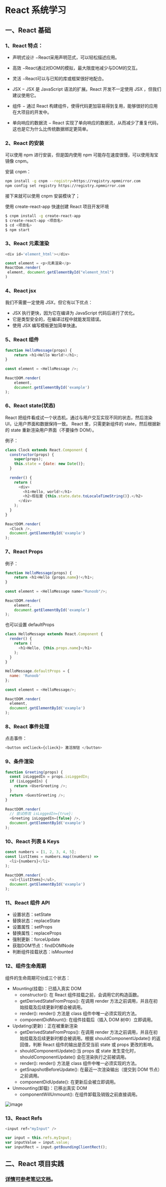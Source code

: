 # React 系统学习
## 一、React 基础
### 1、React 特点：
* 声明式设计 −React采用声明范式，可以轻松描述应用。

* 高效 −React通过对DOM的模拟，最大限度地减少与DOM的交互。

* 灵活 −React可以与已知的库或框架很好地配合。

* JSX − JSX 是 JavaScript 语法的扩展。React 开发不一定使用 JSX ，但我们建议使用它。

* 组件 − 通过 React 构建组件，使得代码更加容易得到复用，能够很好的应用在大项目的开发中。

* 单向响应的数据流 − React 实现了单向响应的数据流，从而减少了重复代码，这也是它为什么比传统数据绑定更简单。


### 2、React 的安装
可以使用 npm 进行安装，但是国内使用 npm 可能存在速度很慢，可以使用淘宝镜像 cnpm。

安装 cnpm：
```sh
npm install -g cnpm --registry=https://registry.npmmirror.com
npm config set registry https://registry.npmmirror.com
```
接下来就可以使用 cnpm 安装模块了；

使用 create-react-app 快速创建 React 项目开发环境

```sh
$ cnpm install -g create-react-app
$ create-react-app <项目名>
$ cd <项目名>
$ npm start 
```

### 3、React 元素渲染
```js
<div id='element_html'></div>

const element = <p>元素渲染</p>
ReactDom.render(
 element, document.getElementById("element_html")
)
```

### 4、React jsx
我们不需要一定使用 JSX，但它有以下优点：

* JSX 执行更快，因为它在编译为 JavaScript 代码后进行了优化。
* 它是类型安全的，在编译过程中就能发现错误。
* 使用 JSX 编写模板更加简单快速。

### 5、React 组件
```js
function HelloMessage(props) {
    return <h1>Hello World!</h1>;
}
 
const element = <HelloMessage />;
 
ReactDOM.render(
    element,
    document.getElementById('example')
);
```
### 6、React state(状态)

React 把组件看成试一个状态机，通过与用户交互实现不同的状态，然后渲染 UI，让用户界面和数据保持一致。
React 里，只需更新组件的 state，然后根据新的 state 重新渲染用户界面（不要操作 DOM）。

例子：
```js
class Clock extends React.Component {
  constructor(props) {
    super(props);
    this.state = {date: new Date()};
  }
 
  render() {
    return (
      <div>
        <h1>Hello, world!</h1>
        <h2>现在是 {this.state.date.toLocaleTimeString()}.</h2>
      </div>
    );
  }
}
 
ReactDOM.render(
  <Clock />,
  document.getElementById('example')
);
```

### 7、React Props
例子：
```js
function HelloMessage(props) {
    return <h1>Hello {props.name}!</h1>;
}
 
const element = <HelloMessage name="Runoob"/>;
 
ReactDOM.render(
    element,
    document.getElementById('example')
);
```

也可以设置 defaultProps

```js
class HelloMessage extends React.Component {
  render() {
    return (
      <h1>Hello, {this.props.name}</h1>
    );
  }
}
 
HelloMessage.defaultProps = {
  name: 'Runoob'
};
 
const element = <HelloMessage/>;
 
ReactDOM.render(
  element,
  document.getElementById('example')
);
```

### 8、React 事件处理
点击事件：
```js
<button onClieck={clieck}> 激活按钮 </button>
```

### 9、条件渲染

```js
function Greeting(props) {
  const isLoggedIn = props.isLoggedIn;
  if (isLoggedIn) {
    return <UserGreeting />;
  }
  return <GuestGreeting />;
}
 
ReactDOM.render(
  // 尝试修改 isLoggedIn={true}:
  <Greeting isLoggedIn={false} />,
  document.getElementById('example')
);

```
### 10、React 列表 & Keys
```js
const numbers = [1, 2, 3, 4, 5];
const listItems = numbers.map((numbers) =>
  <li>{numbers}</li>
);
 
ReactDOM.render(
  <ul>{listItems}</ul>,
  document.getElementById('example')
);
```

### 11、React 组件 API
* 设置状态：setState
* 替换状态：replaceState
* 设置属性：setProps
* 替换属性：replaceProps
* 强制更新：forceUpdate
* 获取DOM节点：findDOMNode
* 判断组件挂载状态：isMounted


### 12、组件生命周期
组件的生命周期可分成三个状态：

* Mounting(挂载)：已插入真实 DOM
    * constructor(): 在 React 组件挂载之前，会调用它的构造函数。
    * getDerivedStateFromProps(): 在调用 render 方法之前调用，并且在初始挂载及后续更新时都会被调用。
    * render(): render() 方法是 class 组件中唯一必须实现的方法。
    * componentDidMount(): 在组件挂载后（插入 DOM 树中）立即调用。
* Updating(更新)：正在被重新渲染
    * getDerivedStateFromProps(): 在调用 render 方法之前调用，并且在初始挂载及后续更新时都会被调用。根据 shouldComponentUpdate() 的返回值，判断 React 组件的输出是否受当前 state 或 props 更改的影响。
    * shouldComponentUpdate():当 props 或 state 发生变化时，shouldComponentUpdate() 会在渲染执行之前被调用。
    * render(): render() 方法是 class 组件中唯一必须实现的方法。
    * getSnapshotBeforeUpdate(): 在最近一次渲染输出（提交到 DOM 节点）之前调用。
    * componentDidUpdate(): 在更新后会被立即调用。
* Unmounting(卸载)：已移出真实 DOM
    * componentWillUnmount(): 在组件卸载及销毁之前直接调用。

![image](https://lc-buhezimj.cn-e1.lcfile.com/z5n0xocYpKniX6KLpbUTJjJTyacQBOT5/B4F6A46A-66AA-4F68-9577-B78831AEC458.png)


### 13、React Refs
```js
<input ref="myInput" />

var input = this.refs.myInput;
var inputValue = input.value;
var inputRect = input.getBoundingClientRect();
```


## 二、React 项目实践

### [详情可参考笔记文档](/%E7%AC%94%E8%AE%B0.md)。
